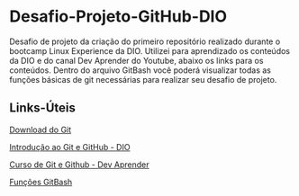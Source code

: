 # Desafio-Projeto-GitHub-DIO
Desafio de projeto da criação do primeiro repositório realizado durante o bootcamp Linux Experience da DIO.
Utilizei para aprendizado os conteúdos da DIO e do canal Dev Aprender do Youtube, abaixo os links para os conteúdos.
Dentro do arquivo GitBash você poderá visualizar todas as funções básicas de git necessárias para realizar seu desafio de projeto.

## Links-Úteis
[Download do Git](https://git-scm.com/)

[Introdução ao Git e GitHub - DIO](https://web.dio.me/course/introducao-ao-git-e-ao-github/learning/75b9fe49-6ed4-4480-83a7-7e37fc356aa9?back=/track/linux-experience&tab=undefined&moduleId=undefined)

[Curso de Git e Github - Dev Aprender](https://www.youtube.com/watch?v=kB5e-gTAl_s&list=WL&index=7)

[Funções GitBash](https://github.com/joannescode/Desafio-Projeto-GitHub-DIO/blob/f9adf7637c3f5ac8961640d2c3000f39ba2d452c/GitBash.txt)
